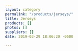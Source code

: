```yaml
---
layout: category
permalink: "/products/jerseys/"
title: Jerseys
products: []
photos: []
suppliers: []
date: 2019-03-29 18:06:20 -0500

---
```

